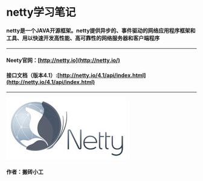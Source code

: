 # netty学习笔记

#### netty是一个JAVA开源框架。netty提供异步的、事件驱动的网络应用程序框架和工具、用以快速开发高性能、高可靠性的网络服务器和客户端程序

---

#### Neety官网：[http://netty.io](http://netty.io/)

#### 接口文档（版本4.1）:[http://netty.io/4.1/api/index.html](http://netty.io/4.1/api/index.html)

---

![](/assets/u=890957247,1113523028&fm=27&gp=0.jpg)

#### **作者：搬砖小工**



